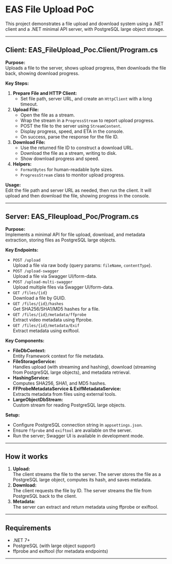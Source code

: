 
# EAS File Upload PoC

This project demonstrates a file upload and download system using a .NET client and a .NET minimal API server, with PostgreSQL large object storage.

---

## Client: EAS_FileUpload_Poc.Client/Program.cs

**Purpose:**  
Uploads a file to the server, shows upload progress, then downloads the file back, showing download progress.

**Key Steps:**
1. **Prepare File and HTTP Client:**  
   - Set file path, server URL, and create an `HttpClient` with a long timeout.
2. **Upload File:**  
   - Open the file as a stream.
   - Wrap the stream in a `ProgressStream` to report upload progress.
   - POST the file to the server using `StreamContent`.
   - Display progress, speed, and ETA in the console.
   - On success, parse the response for the file ID.
3. **Download File:**  
   - Use the returned file ID to construct a download URL.
   - Download the file as a stream, writing to disk.
   - Show download progress and speed.
4. **Helpers:**  
   - `FormatBytes` for human-readable byte sizes.
   - `ProgressStream` class to monitor upload progress.

**Usage:**  
Edit the file path and server URL as needed, then run the client. It will upload and then download the file, showing progress in the console.

---

## Server: EAS_FIleupload_Poc/Program.cs

**Purpose:**  
Implements a minimal API for file upload, download, and metadata extraction, storing files as PostgreSQL large objects.

**Key Endpoints:**
- `POST /upload`  
  Upload a file via raw body (query params: `fileName`, `contentType`).
- `POST /upload-swagger`  
  Upload a file via Swagger UI/form-data.
- `POST /upload-multi-swagger`  
  Upload multiple files via Swagger UI/form-data.
- `GET /files/{id}`  
  Download a file by GUID.
- `GET /files/{id}/hashes`  
  Get SHA256/SHA1/MD5 hashes for a file.
- `GET /files/{id}/metadata/ffprobe`  
  Extract video metadata using ffprobe.
- `GET /files/{id}/metadata/Exif`  
  Extract metadata using exiftool.

**Key Components:**
- **FileDbContext:**  
  Entity Framework context for file metadata.
- **FileStorageService:**  
  Handles upload (with streaming and hashing), download (streaming from PostgreSQL large objects), and metadata retrieval.
- **HashingService:**  
  Computes SHA256, SHA1, and MD5 hashes.
- **FFProbeMetadataService & ExifMetadataService:**  
  Extracts metadata from files using external tools.
- **LargeObjectDbStream:**  
  Custom stream for reading PostgreSQL large objects.

**Setup:**
- Configure PostgreSQL connection string in `appsettings.json`.
- Ensure `ffprobe` and `exiftool` are available on the server.
- Run the server; Swagger UI is available in development mode.

---

## How it works

1. **Upload:**  
   The client streams the file to the server. The server stores the file as a PostgreSQL large object, computes its hash, and saves metadata.
2. **Download:**  
   The client requests the file by ID. The server streams the file from PostgreSQL back to the client.
3. **Metadata:**  
   The server can extract and return metadata using ffprobe or exiftool.

---

## Requirements

- .NET 7+
- PostgreSQL (with large object support)
- ffprobe and exiftool (for metadata endpoints)

---
